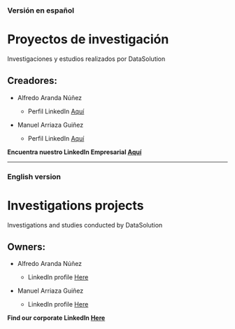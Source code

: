 ### Versión en español
# Proyectos de investigación
Investigaciones y estudios realizados por DataSolution

## Creadores:
- Alfredo Aranda Núñez
  * Perfil LinkedIn <a href="https://www.linkedin.com/in/alfredo-aranda-nu%C3%B1ez-98569b6b/">Aquí</a>

- Manuel Arriaza Guiñez
  * Perfil LinkedIn <a href="https://www.linkedin.com/in/manuel-arriaza-gui%C3%B1ez-8b1435188/">Aquí</a>
  

<b>Encuentra nuestro LinkedIn Empresarial <a href="https://www.linkedin.com/company/datasolution-spa">Aquí</a></b>


------------------------------------------------------------------------------------------------------------------------
### English version
# Investigations projects
Investigations and studies conducted by DataSolution

## Owners:
- Alfredo Aranda Núñez
  * LinkedIn profile <a href="https://www.linkedin.com/in/alfredo-aranda-nu%C3%B1ez-98569b6b/">Here</a>

- Manuel Arriaza Guiñez
  * LinkedIn profile  <a href="https://www.linkedin.com/in/manuel-arriaza-gui%C3%B1ez-8b1435188/">Here</a>
  

<b>Find our corporate LinkedIn <a href="https://www.linkedin.com/company/datasolution-spa">Here</a></b>
